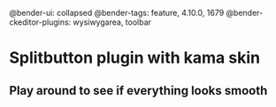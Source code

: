@bender-ui: collapsed
@bender-tags: feature, 4.10.0, 1679
@bender-ckeditor-plugins: wysiwygarea, toolbar

# Splitbutton plugin with kama skin
## Play around to see if everything looks smooth
